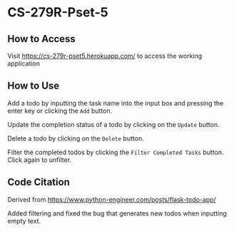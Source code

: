 # CS-279R-Pset-5

## How to Access

Visit https://cs-279r-pset5.herokuapp.com/ to access the working application

## How to Use

Add a todo by inputting the task name into the input box and pressing the enter key or clicking the `Add` button.

Update the completion status of a todo by clicking on the `Update` button.

Delete a todo by clicking on the `Delete` button.

Filter the completed todos by clicking the `Filter Completed Tasks` button. Click again to unfilter.

## Code Citation

Derived from https://www.python-engineer.com/posts/flask-todo-app/

Added filtering and fixed the bug that generates new todos when inputting empty text.
